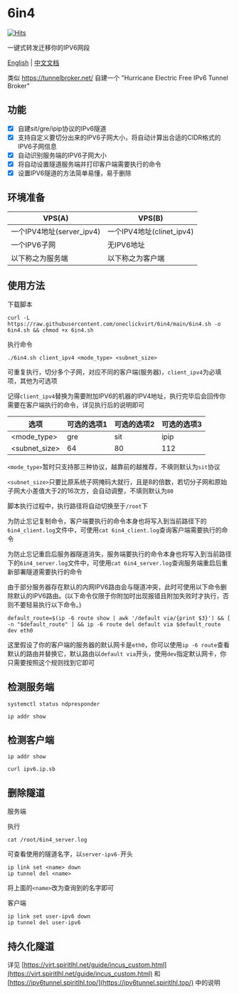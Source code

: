 # 6in4

[![Hits](https://hits.seeyoufarm.com/api/count/incr/badge.svg?url=https%3A%2F%2Fgithub.com%2Foneclickvirt%2F6in4&count_bg=%2379C83D&title_bg=%23555555&icon=&icon_color=%23E7E7E7&title=hits&edge_flat=false)](https://hits.seeyoufarm.com)

一键式转发迁移你的IPV6网段

[English](README.md) | [中文文档](README_zh.md)

类似 https://tunnelbroker.net/ 自建一个 "Hurricane Electric Free IPv6 Tunnel Broker"

## 功能

- [x] 自建sit/gre/ipip协议的IPv6隧道
- [x] 支持自定义要切分出来的IPV6子网大小，将自动计算出合适的CIDR格式的IPV6子网信息
- [x] 自动识别服务端的IPV6子网大小
- [x] 将自动设置隧道服务端并打印客户端需要执行的命令
- [x] 设置IPV6隧道的方法简单易懂，易于删除

## 环境准备

| VPS(A) | VPS(B) |
|--------|--------|
| 一个IPV4地址(server_ipv4) | 一个IPV4地址(clinet_ipv4) |
| 一个IPV6子网 | 无IPV6地址 |
| 以下称之为服务端 | 以下称之为客户端 |

## 使用方法

下载脚本

```
curl -L https://raw.githubusercontent.com/oneclickvirt/6in4/main/6in4.sh -o 6in4.sh && chmod +x 6in4.sh
```

执行命令

```
./6in4.sh client_ipv4 <mode_type> <subnet_size> 
```

可重复执行，切分多个子网，对应不同的客户端(服务器)，```client_ipv4```为必填项，其他为可选项

记得```client_ipv4```替换为需要附加IPV6的机器的IPV4地址，执行完毕后会回传你需要在客户端执行的命令，详见执行后的说明即可

| 选项 | 可选的选项1 | 可选的选项2 | 可选的选项3 |
|--------|--------|--------|--------|
| <mode_type> | gre | sit | ipip |
| <subnet_size> | 64 | 80 | 112 |

```<mode_type>```暂时只支持那三种协议，越靠前的越推荐，不填则默认为```sit```协议

```<subnet_size>```只要比原系统子网掩码大就行，且是8的倍数，若切分子网和原始子网大小差值大于2的16次方，会自动调整，不填则默认为```80```

脚本执行过程中，执行路径将自动切换至于```/root```下

为防止忘记复制命令，客户端要执行的命令本身也将写入到当前路径下的```6in4_client.log```文件中，可使用```cat 6in4_client.log```查询客户端需要执行的命令

为防止忘记重启后服务器隧道消失，服务端要执行的命令本身也将写入到当前路径下的```6in4_server.log```文件中，可使用```cat 6in4_server.log```查询服务端重启后重新部署隧道需要执行的命令

由于部分服务器存在默认的内网IPV6路由会与隧道冲突，此时可使用以下命令删除默认的IPV6路由。(以下命令仅限于你附加时出现报错且附加失败时才执行，否则不要轻易执行以下命令。)

```
default_route=$(ip -6 route show | awk '/default via/{print $3}') && [ -n "$default_route" ] && ip -6 route del default via $default_route dev eth0
```

这里假设了你的客户端的服务器的默认网卡是```eth0```，你可以使用```ip -6 route```查看默认的路由并替换它，默认路由以```default via```开头，使用```dev```指定默认网卡，你只需要按照这个规则找到它即可

## 检测服务端

```
systemctl status ndpresponder
```

```
ip addr show
```

## 检测客户端

```
ip addr show
```

```
curl ipv6.ip.sb
```

## 删除隧道

服务端

执行

```
cat /root/6in4_server.log
```

可查看使用的隧道名字，以```server-ipv6-```开头

```
ip link set <name> down
ip tunnel del <name>
```

将上面的```<name>```改为查询到的名字即可

客户端

```
ip link set user-ipv6 down
ip tunnel del user-ipv6
```

## 持久化隧道

详见 [https://virt.spiritlhl.net/guide/incus_custom.html](https://virt.spiritlhl.net/guide/incus_custom.html) 和 [https://ipv6tunnel.spiritlhl.top/](https://ipv6tunnel.spiritlhl.top/) 中的说明
